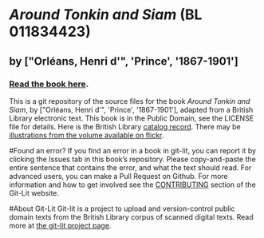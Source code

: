 # _Around Tonkin and Siam_ (BL 011834423)
## by ["Orléans, Henri d'", 'Prince', '1867-1901']

### [Read the book here](https://Git-Lit.github.io/011834423). 

This is a git repository of the source files for the book _Around Tonkin and Siam_, by ["Orléans, Henri d'", 'Prince', '1867-1901'], adapted from a British Library electronic text. This book is in the Public Domain, see the LICENSE file for details.  Here is the British Library [catalog record](http://explore.bl.uk/primo_library/libweb/action/search.do?cs=frb&doc=BLL01011834423&dscnt=1&scp.scps=scope:(BLCONTENT)&frbg=&tab=local_tab&srt=rank&ct=search&mode=Basic&dum=true&tb=t&indx=1&vl(freeText0)=011834423&fn=search&vid=BLVU1).
There may be [illustrations from the volume available on flickr](https://www.flickr.com/photos/britishlibrary/tags/sysnum011834423).

#Found an error?
If you find an error in a book in git-lit, you can report it by clicking the Issues tab in this book’s repository. Please copy-and-paste the entire sentence that contains the error, and what the text should read. For advanced users, you can make a Pull Request on Github.  For more information and how to get involved see the [CONTRIBUTING](http://git-lit.github.io/#contributing) section of the Git-Lit website.

#About Git-Lit
Git-lit is a project to upload and version-control public domain texts from the British Library corpus of scanned digital texts. Read more at [the git-lit project page](https://github.com/Git-Lit/git-lit).